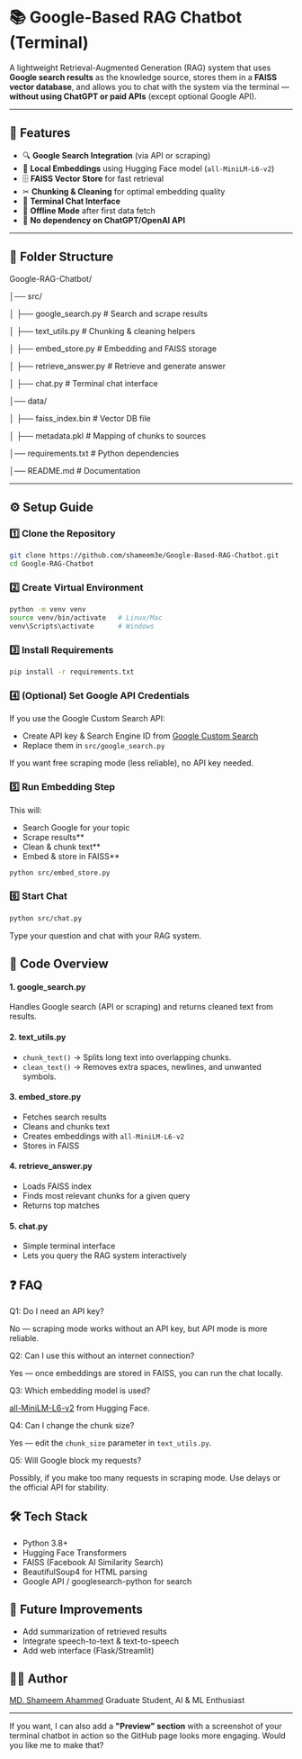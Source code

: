 # 📚 Google-Based RAG Chatbot (Terminal)

A lightweight Retrieval-Augmented Generation (RAG) system that uses **Google search results** as the knowledge source, stores them in a **FAISS vector database**, and allows you to chat with the system via the terminal — **without using ChatGPT or paid APIs** (except optional Google API).

---

## 📌 Features
- 🔍 **Google Search Integration** (via API or scraping)
- 🧠 **Local Embeddings** using Hugging Face model (`all-MiniLM-L6-v2`)
- 🗄 **FAISS Vector Store** for fast retrieval
- ✂ **Chunking & Cleaning** for optimal embedding quality
- 💬 **Terminal Chat Interface**
- 📂 **Offline Mode** after first data fetch
- 🚀 **No dependency on ChatGPT/OpenAI API**

---

## 📂 Folder Structure

Google-RAG-Chatbot/

│── src/

│ ├── google_search.py # Search and scrape results

│ ├── text_utils.py # Chunking & cleaning helpers

│ ├── embed_store.py # Embedding and FAISS storage

│ ├── retrieve_answer.py # Retrieve and generate answer

│ ├── chat.py # Terminal chat interface

│── data/

│ ├── faiss_index.bin # Vector DB file

│ ├── metadata.pkl # Mapping of chunks to sources

│── requirements.txt # Python dependencies

│── README.md # Documentation


---

## ⚙️ Setup Guide

### **1️⃣ Clone the Repository**
```bash
git clone https://github.com/shameem3e/Google-Based-RAG-Chatbot.git
cd Google-RAG-Chatbot

```
### **2️⃣ Create Virtual Environment**
```bash
python -m venv venv
source venv/bin/activate   # Linux/Mac
venv\Scripts\activate      # Windows

```
### **3️⃣ Install Requirements**
```bash
pip install -r requirements.txt

```

### **4️⃣ (Optional) Set Google API Credentials**
If you use the Google Custom Search API:

* Create API key & Search Engine ID from [Google Custom Search](https://developers.google.com/custom-search/v1/overview)
* Replace them in `src/google_search.py`

If you want free scraping mode (less reliable), no API key needed.

### **5️⃣ Run Embedding Step**
This will:

* Search Google for your topic
* Scrape results**
* Clean & chunk text**
* Embed & store in FAISS**

```bash
python src/embed_store.py

```
### **6️⃣ Start Chat**
```bash
python src/chat.py

```
Type your question and chat with your RAG system.

## 📜 Code Overview
#### 1. google_search.py
Handles Google search (API or scraping) and returns cleaned text from results.

#### 2. text_utils.py
* `chunk_text()` → Splits long text into overlapping chunks.
* `clean_text()` → Removes extra spaces, newlines, and unwanted symbols.

#### 3. embed_store.py
* Fetches search results
* Cleans and chunks text
* Creates embeddings with `all-MiniLM-L6-v2`
* Stores in FAISS

#### 4. retrieve_answer.py
* Loads FAISS index
* Finds most relevant chunks for a given query
* Returns top matches

#### 5. chat.py
* Simple terminal interface
* Lets you query the RAG system interactively

## ❓ FAQ
Q1: Do I need an API key?

No — scraping mode works without an API key, but API mode is more reliable.

Q2: Can I use this without an internet connection?

Yes — once embeddings are stored in FAISS, you can run the chat locally.

Q3: Which embedding model is used?

[all-MiniLM-L6-v2](https://huggingface.co/sentence-transformers/all-MiniLM-L6-v2) from Hugging Face.

Q4: Can I change the chunk size?

Yes — edit the `chunk_size` parameter in `text_utils.py`.

Q5: Will Google block my requests?

Possibly, if you make too many requests in scraping mode. Use delays or the official API for stability.

## 🛠 Tech Stack
* Python 3.8+
* Hugging Face Transformers
* FAISS (Facebook AI Similarity Search)
* BeautifulSoup4 for HTML parsing
* Google API / googlesearch-python for search

## 🚀 Future Improvements
* Add summarization of retrieved results
* Integrate speech-to-text & text-to-speech
* Add web interface (Flask/Streamlit)

## 👨‍💻 Author
[MD. Shameem Ahammed](https://sites.google.com/view/shameem3e)
Graduate Student, AI & ML Enthusiast

---

If you want, I can also add a **"Preview" section** with a screenshot of your terminal chatbot in action so the GitHub page looks more engaging. Would you like me to make that?

